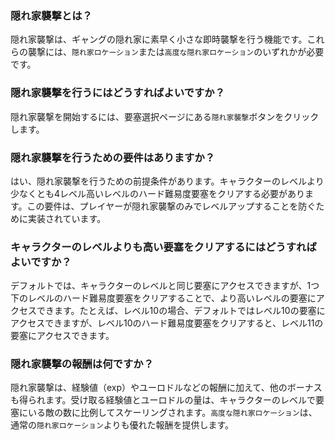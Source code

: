 ### 隠れ家襲撃とは？

隠れ家襲撃は、ギャングの隠れ家に素早く小さな即時襲撃を行う機能です。これらの襲撃には、`隠れ家ロケーション`または`高度な隠れ家ロケーション`のいずれかが必要です。

### 隠れ家襲撃を行うにはどうすればよいですか？

隠れ家襲撃を開始するには、要塞選択ページにある`隠れ家襲撃`ボタンをクリックします。

### 隠れ家襲撃を行うための要件はありますか？

はい、隠れ家襲撃を行うための前提条件があります。キャラクターのレベルより少なくとも4レベル高いレベルのハード難易度要塞をクリアする必要があります。この要件は、プレイヤーが隠れ家襲撃のみでレベルアップすることを防ぐために実装されています。

### キャラクターのレベルよりも高い要塞をクリアするにはどうすればよいですか？

デフォルトでは、キャラクターのレベルと同じ要塞にアクセスできますが、1つ下のレベルのハード難易度要塞をクリアすることで、より高いレベルの要塞にアクセスできます。たとえば、レベル10の場合、デフォルトではレベル10の要塞にアクセスできますが、レベル10のハード難易度要塞をクリアすると、レベル11の要塞にアクセスできます。

### 隠れ家襲撃の報酬は何ですか？

隠れ家襲撃は、経験値（exp）やユーロドルなどの報酬に加えて、他のボーナスも得られます。受け取る経験値とユーロドルの量は、キャラクターのレベルで要塞にいる敵の数に比例してスケーリングされます。`高度な隠れ家ロケーション`は、通常の`隠れ家ロケーション`よりも優れた報酬を提供します。
